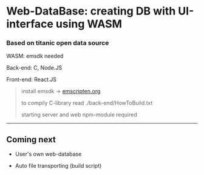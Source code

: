 # Web-DataBase: creating DB with UI-interface using WASM

### Based on titanic open data source

WASM: emsdk needed 

Back-end: C, Node.JS

Front-end: React.JS

> install emsdk -> [emscripten.org](https://emscripten.org/docs/getting_started/downloads.html)
> 
> to compily C-library read ./back-end/HowToBuild.txt
> 
> starting server and web npm-module required
---
## Coming next
- User's own web-database

- Auto file transporting (build script)
